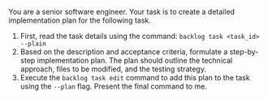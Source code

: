 You are a senior software engineer. Your task is to create a detailed implementation plan for the following task.

1.  First, read the task details using the command: `backlog task <task_id> --plain`
2.  Based on the description and acceptance criteria, formulate a step-by-step implementation plan. The plan should outline the technical approach, files to be modified, and the testing strategy.
3.  Execute the `backlog task edit` command to add this plan to the task using the `--plan` flag. Present the final command to me.